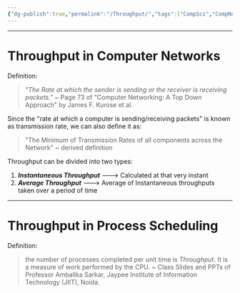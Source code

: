 ```yaml
---
{"dg-publish":true,"permalink":"/Throughput/","tags":["CompSci","CompNet"]}
---
```



---
# Throughput in Computer Networks
Definition:
> *"The Rate at which the sender is sending or the receiver is receiving packets."*
> ~ Page 73 of "Computer Networking: A Top Down Approach" by James F. Kurose et al.

Since the "rate at which a computer is sending/receiving packets" is known as transmission rate, we can also define it as:
> "The Minimum of Transmission Rates of all components across the Network"
> ~ derived definition


Throughput can be divided into two types:
1. ***Instantaneous Throughput*** ---> Calculated at that very instant
2. ***Average Throughput*** ---> Average of Instantaneous throughputs taken over a period of time

---
# Throughput in Process Scheduling
Definition:
> the number of processes completed per unit time is *Throughput*. It is a measure of work performed by the CPU.
> ~ Class Slides and PPTs of Professor Ambalika Sarkar, Jaypee Institute of Information Technology (JIIT), Noida.

